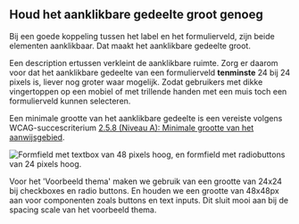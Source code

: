 ## Houd het aanklikbare gedeelte groot genoeg

Bij een goede koppeling tussen het label en het formulierveld, zijn beide elementen aanklikbaar. Dat maakt het aanklikbare gedeelte groot.

Een description ertussen verkleint de aanklikbare ruimte. Zorg er daarom voor dat het aanklikbare gedeelte van een formulierveld **tenminste** 24 bij 24 pixels is, liever nog groter waar mogelijk. Zodat gebruikers met dikke vingertoppen op een mobiel of met trillende handen met een muis toch een formulierveld kunnen selecteren.

Een minimale grootte van het aanklikbare gedeelte is een vereiste volgens WCAG-succescriterium [2.5.8 (Niveau A): Minimale grootte van het aanwijsgebied](https://www.w3.org/WAI/WCAG22/Understanding/target-size-minimum.html).

![Formfield met textbox van 48 pixels hoog, en formfield met radiobuttons van 24 pixels hoog.](https://raw.githubusercontent.com/nl-design-system/documentatie/assets/richtlijnen_formulier_description_size.png)

Voor het 'Voorbeeld thema' maken we gebruik van een grootte van 24x24 bij checkboxes en radio buttons. En houden we een grootte van 48x48px aan voor componenten zoals buttons en text inputs. Dit sluit mooi aan bij de spacing scale van het voorbeeld thema.
